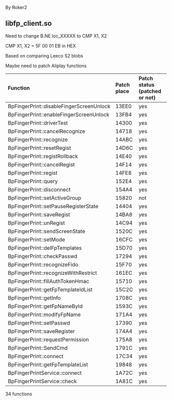 By Roker2

## libfp_client.so

Need to change B.NE loc_XXXXX to CMP X1, X2

CMP X1, X2 = 5F 00 01 EB in HEX

Based on comparing Leeco S2 blobs

Maybe need to patch Aliplay functions

| Function                                 | Patch place | Patch status (patched or not) |
| :--------------------------------------- | :---------- | :---------------------------- |
| BpFingerPrint::disableFingerScreenUnlock | 13EE0       | yes                           |
| BpFingerPrint::enableFingerScreenUnlock  | 13FB4       | yes                           |
| BpFingerPrint::driverTest                | 14300       | yes                           |
| BpFingerPrint::cancelRecognize           | 14718       | yes                           |
| BpFingerPrint::recognize                 | 14ABC       | yes                           |
| BpFingerPrint::resetRegist               | 14D6C       | yes                           |
| BpFingerPrint::registRollback            | 14E40       | yes                           |
| BpFingerPrint::cancelRegist              | 14F14       | yes                           |
| BpFingerPrint::regist                    | 14FE8       | yes                           |
| BpFingerPrint::query                     | 152E4       | yes                           |
| BpFingerPrint::disconnect                | 154A4       | yes                           |
| BpFingerPrint::setActiveGroup            | 15820       | not                           |
| BpFingerPrint::setPauseRegisterState     | 14404       | yes                           |
| BpFingerPrint::saveRegist                | 14BA8       | yes                           |
| BpFingerPrint::unRegist                  | 14C94       | yes                           |
| BpFingerPrint::sendScreenState           | 1520C       | yes                           |
| BpFingerPrint::setMode                   | 16CFC       | yes                           |
| BpFingerPrint::delFpTemplates            | 15D70       | yes                           |
| BpFingerPrint::checkPasswd               | 17294       | yes                           |
| BpFingerPrint::recognizeFido             | 15F70       | yes                           |
| BpFingerPrint::recognizeWithRestrict     | 161EC       | yes                           |
| BpFingerPrint::fillAuthTokenHmac         | 15710       | yes                           |
| BpFingerPrint::getFpTemplateIdList       | 15C2C       | yes                           |
| BpFingerPrint::getInfo                   | 1708C       | yes                           |
| BpFingerPrint::getFpNameById             | 1593C       | yes                           |
| BpFingerPrint::modifyFpName              | 171A4       | yes                           |
| BpFingerPrint::setPasswd                 | 17390       | yes                           |
| BpFingerPrint::saveRegister              | 174A4       | yes                           |
| BpFingerPrint::requestPermission         | 175A8       | yes                           |
| BpFingerPrint::SendCmd                   | 1791C       | yes                           |
| BpFingerPrint::connect                   | 17C34       | yes                           |
| BpFingerPrint::getFpTemplateList         | 19848       | yes                           |
| BpFingerPrintService::connect            | 1A72C       | yes                           |
| BpFingerPrintService::check              | 1A81C       | yes                           |

34 functions
